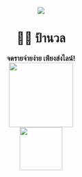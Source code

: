 <div align="center">
  <img src="https://www.rabbitrepo.com/parnuan.gif" />
  <h1 align="center">👵🏼 ป้านวล</h1> 
  <h3 align="center" style="margin: 0;">จดรายจ่ายง่าย เพียงส่งไลน์!</h3>
  <a href="https://lin.ee/dy5jPF0"> <!-- Replace with your desired URL -->
    <img src="https://khanoykorshabu.com/wp-content/uploads/2018/11/add-line-icon.png" width="150px" />
  </a>
</div>

<div align="center">
  <a href="https://spiffy-snowplow-54e.notion.site/Parnuan-dd50996391b54cb6a8a2325f9eee871d"> 
    <img src="https://www.golfgooroo.com/wp-content/uploads/2008/04/learn-more-button-png-learn-more-button-rainwater-1024.png" width="100px" />
  </a>
</div>

